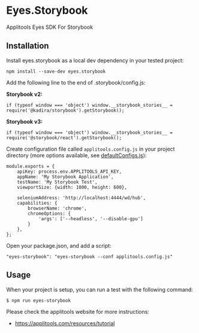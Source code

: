 # Eyes.Storybook

Applitools Eyes SDK For Storybook
## Installation

Install eyes.storybook as a local dev dependency in your tested project:

    npm install --save-dev eyes.storybook
    
Add the following line to the end of .storybook/config.js:

**Storybook v2:**

    if (typeof window === 'object') window.__storybook_stories__ = require('@kadira/storybook').getStorybook();

**Storybook v3:**

    if (typeof window === 'object') window.__storybook_stories__ = require('@storybook/react').getStorybook();
    
Create configuration file called `applitools.config.js` in your project directory (more options available, see [defaultConfigs.js](src/defaultConfigs.js)):

    module.exports = {
        apiKey: process.env.APPLITOOLS_API_KEY,
        appName: 'My Storybook Application',
        testName: 'My Storybook Test',
        viewportSize: {width: 1000, height: 600},

        seleniumAddress: 'http://localhost:4444/wd/hub',
        capabilities: {
            browserName: 'chrome',
            chromeOptions: {
                'args': ['--headless', '--disable-gpu']
            }
        },
    };

Open your package.json, and add a script:

    "eyes-storybook": "eyes-storybook --conf applitools.config.js"


## Usage

When your project is setup, you can run a test with the following command:

```
$ npm run eyes-storybook
```

Please check the applitools website for more instructions:

- https://applitools.com/resources/tutorial


